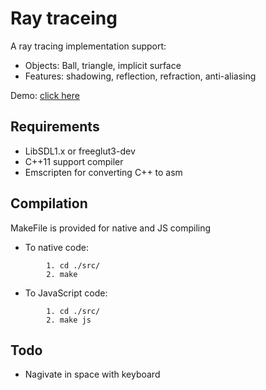 # Ray traceing

A ray tracing implementation support:

- Objects: Ball, triangle, implicit surface
- Features: shadowing, reflection, refraction, anti-aliasing

Demo: [click here](http://trungquy.github.io/ray_tracer/)

## Requirements

- LibSDL1.x or freeglut3-dev
- C++11 support compiler
- Emscripten for converting C++ to asm

## Compilation

MakeFile is provided for native and JS compiling

- To native code:
``` 
        1. cd ./src/
        2. make 
```
- To JavaScript code:
```
        1. cd ./src/
        2. make js
```

## Todo
- Nagivate in space with keyboard
